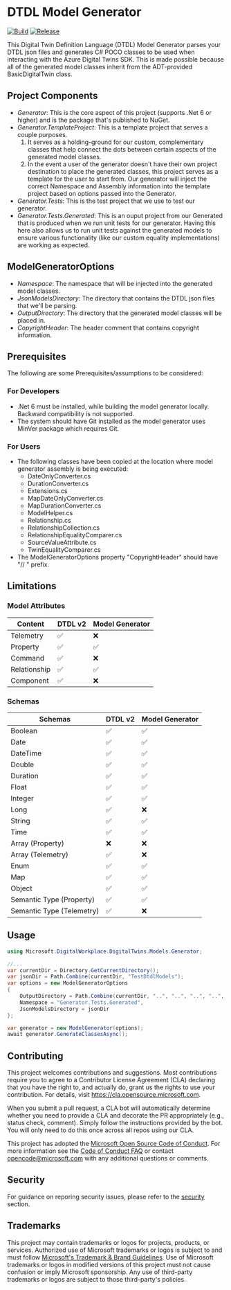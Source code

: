 # DTDL Model Generator

[![Build](https://github.com/microsoft/dtdl-model-generator/actions/workflows/build.yml/badge.svg)](https://github.com/microsoft/dtdl-model-generator/actions/workflows/build.yml) [![Release](https://github.com/microsoft/dtdl-model-generator/actions/workflows/release.yml/badge.svg)](https://github.com/microsoft/dtdl-model-generator/actions/workflows/release.yml)

This Digital Twin Definition Language (DTDL) Model Generator parses your DTDL json files and generates C# POCO classes to be used when interacting with the Azure Digital Twins SDK. This is made possible because all of the generated model classes inherit from the ADT-provided BasicDigitalTwin class.

## Project Components

- *Generator*: This is the core aspect of this project (supports .Net 6 or higher) and is the package that's published to NuGet.
- *Generator.TemplateProject*: This is a template project that serves a couple purposes.
    1. It serves as a holding-ground for our custom, complementary classes that help connect the dots between certain aspects of the generated model classes.
    2. In the event a user of the generator doesn't have their own project destination to place the generated classes, this project serves as a template for the user to start from. Our generator will inject the correct Namespace and Assembly information into the template project based on options passed into the Generator.
- *Generator.Tests*: This is the test project that we use to test our generator.
- *Generator.Tests.Generated*: This is an ouput project from our Generated that is produced when we run unit tests for our generator. Having this here also allows us to run unit tests against the generated models to ensure various functionality (like our custom equality implementations) are working as expected.

## ModelGeneratorOptions

- *Namespace*: The namespace that will be injected into the generated model classes.
- *JsonModelsDirectory*: The directory that contains the DTDL json files that we'll be parsing.
- *OutputDirectory*: The directory that the generated model classes will be placed in.
- *CopyrightHeader*: The header comment that contains copyright information.

## Prerequisites
The following are some Prerequisites/assumptions to be considered:

### For Developers
- .Net 6 must be installed, while building the model generator locally. Backward compatibility is not supported.
- The system should have Git installed as the model generator uses MinVer package which requires Git.

### For Users
- The following classes have been copied at the location where model generator assembly is being executed:
  - DateOnlyConverter.cs
  - DurationConverter.cs
  - Extensions.cs
  - MapDateOnlyConverter.cs
  - MapDurationConverter.cs
  - ModelHelper.cs
  - Relationship.cs
  - RelationshipCollection.cs
  - RelationshipEqualityComparer.cs
  - SourceValueAttribute.cs
  - TwinEqualityComparer.cs
- The ModelGeneratorOptions property "CopyrightHeader" should have "// " prefix.

## Limitations

### Model Attributes

| Content | DTDL v2 | Model Generator |
| ---------------- | ------- | --------------- |
| Telemetry | :white_check_mark: | :x: |
| Property  | :white_check_mark: | :white_check_mark: |
| Command | :white_check_mark: | :x: |
| Relationship | :white_check_mark: | :white_check_mark: |
| Component | :white_check_mark: | :x: |


### Schemas

| Schemas | DTDL v2 | Model Generator |
| ------- | ------- | --------------- |
| Boolean | :white_check_mark: | :white_check_mark: |
| Date | :white_check_mark: | :white_check_mark: |
| DateTime | :white_check_mark: | :white_check_mark: |
| Double | :white_check_mark: | :white_check_mark: |
| Duration | :white_check_mark: | :white_check_mark: |
| Float | :white_check_mark: | :white_check_mark: |
| Integer | :white_check_mark: | :white_check_mark: |
| Long | :white_check_mark: | :x: |
| String | :white_check_mark: | :white_check_mark: |
| Time | :white_check_mark: | :white_check_mark: |
| Array (Property) | :x: | :x: |
| Array (Telemetry) | :white_check_mark: | :x: |
| Enum | :white_check_mark: | :white_check_mark: |
| Map | :white_check_mark: | :white_check_mark: |
| Object | :white_check_mark: | :white_check_mark: |
| Semantic Type (Property) | :white_check_mark: | :white_check_mark: |
| Semantic Type (Telemetry) | :white_check_mark: | :x: |


## Usage

``` csharp
using Microsoft.DigitalWorkplace.DigitalTwins.Models.Generator;

//...
var currentDir = Directory.GetCurrentDirectory();
var jsonDir = Path.Combine(currentDir, "TestDtdlModels");
var options = new ModelGeneratorOptions
{
    OutputDirectory = Path.Combine(currentDir, "..", "..", "..", "..", "Generator.Tests.Generated"),
    Namespace = "Generator.Tests.Generated",
    JsonModelsDirectory = jsonDir
};

var generator = new ModelGenerator(options);
await generator.GenerateClassesAsync();
```

## Contributing

This project welcomes contributions and suggestions.  Most contributions require you to agree to a
Contributor License Agreement (CLA) declaring that you have the right to, and actually do, grant us
the rights to use your contribution. For details, visit https://cla.opensource.microsoft.com.

When you submit a pull request, a CLA bot will automatically determine whether you need to provide
a CLA and decorate the PR appropriately (e.g., status check, comment). Simply follow the instructions
provided by the bot. You will only need to do this once across all repos using our CLA.

This project has adopted the [Microsoft Open Source Code of Conduct](https://opensource.microsoft.com/codeofconduct/).
For more information see the [Code of Conduct FAQ](https://opensource.microsoft.com/codeofconduct/faq/) or
contact [opencode@microsoft.com](mailto:opencode@microsoft.com) with any additional questions or comments.

## Security

For guidance on reporing security issues, please refer to the [security](SECURITY.md) section.

## Trademarks

This project may contain trademarks or logos for projects, products, or services. Authorized use of Microsoft trademarks or logos is subject to and must follow [Microsoft's Trademark & Brand Guidelines](https://www.microsoft.com/en-us/legal/intellectualproperty/trademarks/usage/general).
Use of Microsoft trademarks or logos in modified versions of this project must not cause confusion or imply Microsoft sponsorship.
Any use of third-party trademarks or logos are subject to those third-party's policies.
